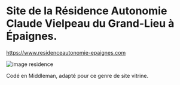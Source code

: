 # Site de la Résidence Autonomie Claude Vielpeau du Grand-Lieu à Épaignes.

https://www.residenceautonomie-epaignes.com

![image residence](https://www.datocms-assets.com/62873/1647635812-capture-d-ecran-2022-03-18-a-21-36-45.png?fm=jpg)

Codé en Middleman, adapté pour ce genre de site vitrine.
